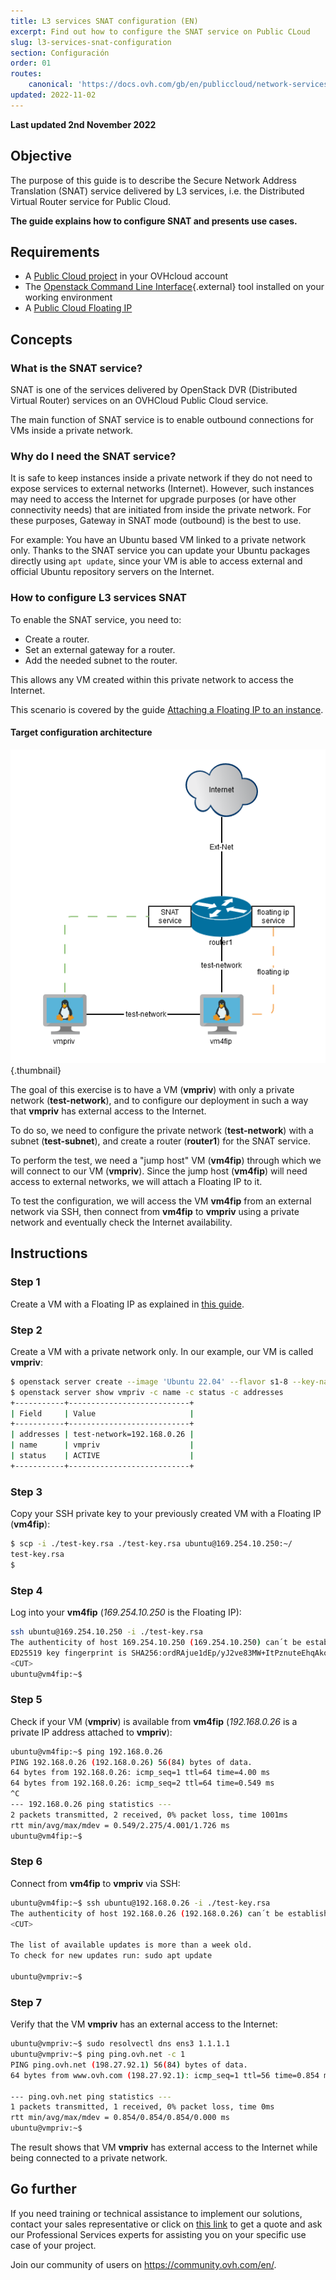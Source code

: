 ```yaml
---
title: L3 services SNAT configuration (EN)
excerpt: Find out how to configure the SNAT service on Public CLoud
slug: l3-services-snat-configuration
section: Configuración
order: 01
routes:
    canonical: 'https://docs.ovh.com/gb/en/publiccloud/network-services/l3-services-snat-configuration/'
updated: 2022-11-02
---
```


**Last updated 2nd November 2022**

## Objective

The purpose of this guide is to describe the Secure Network Address Translation (SNAT) service delivered by L3 services, i.e. the Distributed Virtual Router service for Public Cloud.

**The guide explains how to configure SNAT and presents use cases.**

## Requirements

- A [Public Cloud project](https://www.ovhcloud.com/es-es/public-cloud/) in your OVHcloud account
- The [Openstack Command Line Interface](https://docs.openstack.org/newton/user-guide/common/cli-install-openstack-command-line-clients.html){.external} tool installed on your working environment
- A [Public Cloud Floating IP](https://docs.ovh.com/es/publiccloud/network-services/attaching-pci-floating-ip-to-instance/)

## Concepts

### What is the SNAT service?

SNAT is one of the services delivered by OpenStack DVR (Distributed Virtual Router) services on an OVHCloud Public Cloud service.

The main function of SNAT service is to enable outbound connections for VMs inside a private network.

### Why do I need the SNAT service?

It is safe to keep instances inside a private network if they do not need to expose services to external networks (Internet). However, such instances may need to access the Internet for upgrade purposes (or have other connectivity needs) that are initiated from inside the private network. For these purposes, Gateway in SNAT mode (outbound) is the best to use.

For example: You have an Ubuntu based VM linked to a private network only. Thanks to the SNAT service you can update your Ubuntu packages directly using `apt update`, since your VM is able to access external and official Ubuntu repository servers on the Internet.

### How to configure L3 services SNAT

To enable the SNAT service, you need to:

- Create a router.
- Set an external gateway for a router.
- Add the needed subnet to the router.

This allows any VM created within this private network to access the Internet.

This scenario is covered by the guide [Attaching a Floating IP to an instance](https://docs.ovh.com/es/publiccloud/network-services/attaching-pci-floating-ip-to-instance/).

#### Target configuration architecture

![diagram](images/architecture.png){.thumbnail}

The goal of this exercise is to have a VM (**vmpriv**) with only a private network (**test-network**), and to configure our deployment in such a way that **vmpriv** has external access to the Internet.

To do so, we need to configure the private network (**test-network**) with a subnet (**test-subnet**), and create a router (**router1**) for the SNAT service. 

To perform the test, we need a "jump host" VM (**vm4fip**) through which we will connect to our VM (**vmpriv**). Since the jump host (**vm4fip**) will need access to external networks, we will attach a Floating IP to it.

To test the configuration, we will access the VM **vm4fip** from an external network via SSH, then connect from **vm4fip** to **vmpriv** using a private network and eventually check the Internet availability.

## Instructions

### Step 1

Create a VM with a Floating IP as explained in [this guide](https://docs.ovh.com/es/publiccloud/network-services/attaching-pci-floating-ip-to-instance/).

### Step 2

Create a VM with a private network only. In our example, our VM is called **vmpriv**:

```bash
$ openstack server create --image 'Ubuntu 22.04' --flavor s1-8 --key-name test-key --net test-network vmpriv
$ openstack server show vmpriv -c name -c status -c addresses
+-----------+---------------------------+
| Field     | Value                     |
+-----------+---------------------------+
| addresses | test-network=192.168.0.26 |
| name      | vmpriv                    |
| status    | ACTIVE                    |
+-----------+---------------------------+
```

### Step 3

Copy your SSH private key to your previously created VM with a Floating IP (**vm4fip**):

```bash
$ scp -i ./test-key.rsa ./test-key.rsa ubuntu@169.254.10.250:~/
test-key.rsa
$
```

### Step 4

Log into your **vm4fip** (*169.254.10.250* is the Floating IP):

```bash
ssh ubuntu@169.254.10.250 -i ./test-key.rsa
The authenticity of host 169.254.10.250 (169.254.10.250) can´t be established.
ED25519 key fingerprint is SHA256:ordRAjue1dEp/yJ2ve83MW+ItPznuteEhqAkoG3vEi8.
<CUT>
ubuntu@vm4fip:~$
```

### Step 5

Check if your VM (**vmpriv**) is available from **vm4fip** (*192.168.0.26* is a private IP address attached to **vmpriv**):

```bash
ubuntu@vm4fip:~$ ping 192.168.0.26
PING 192.168.0.26 (192.168.0.26) 56(84) bytes of data.
64 bytes from 192.168.0.26: icmp_seq=1 ttl=64 time=4.00 ms
64 bytes from 192.168.0.26: icmp_seq=2 ttl=64 time=0.549 ms
^C
--- 192.168.0.26 ping statistics ---
2 packets transmitted, 2 received, 0% packet loss, time 1001ms
rtt min/avg/max/mdev = 0.549/2.275/4.001/1.726 ms
ubuntu@vm4fip:~$
```

### Step 6 

Connect from **vm4fip** to **vmpriv** via SSH:

```bash
ubuntu@vm4fip:~$ ssh ubuntu@192.168.0.26 -i ./test-key.rsa
The authenticity of host 192.168.0.26 (192.168.0.26) can´t be established.
<CUT>

The list of available updates is more than a week old.
To check for new updates run: sudo apt update

ubuntu@vmpriv:~$
```

### Step 7

Verify that the VM **vmpriv** has an external access to the Internet:

```bash
ubuntu@vmpriv:~$ sudo resolvectl dns ens3 1.1.1.1
ubuntu@vmpriv:~$ ping ping.ovh.net -c 1
PING ping.ovh.net (198.27.92.1) 56(84) bytes of data.
64 bytes from www.ovh.com (198.27.92.1): icmp_seq=1 ttl=56 time=0.854 ms

--- ping.ovh.net ping statistics ---
1 packets transmitted, 1 received, 0% packet loss, time 0ms
rtt min/avg/max/mdev = 0.854/0.854/0.854/0.000 ms
ubuntu@vmpriv:~$
```

The result shows that VM **vmpriv** has external access to the Internet while being connected to a private network.

## Go further

If you need training or technical assistance to implement our solutions, contact your sales representative or click on [this link](https://www.ovhcloud.com/es-es/professional-services/) to get a quote and ask our Professional Services experts for assisting you on your specific use case of your project.

Join our community of users on <https://community.ovh.com/en/>.